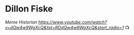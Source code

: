 # Dillon Fiske
*Meme Historian https://www.youtube.com/watch?v=dQw4w9WgXcQ&list=RDdQw4w9WgXcQ&start_radio=1*
📺

